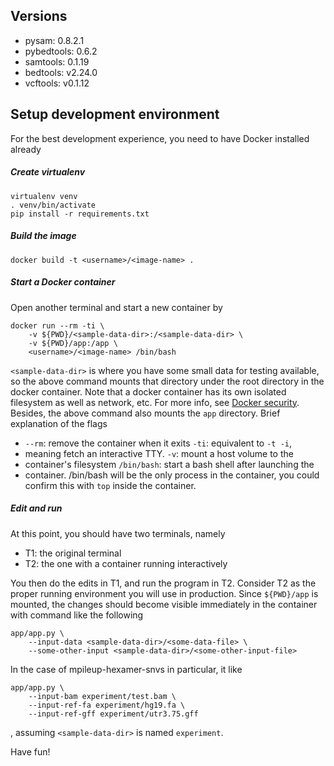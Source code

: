 ## Versions

* pysam: 0.8.2.1
* pybedtools: 0.6.2
* samtools: 0.1.19
* bedtools: v2.24.0
* vcftools: v0.1.12


## Setup development environment

For the best development experience, you need to have Docker installed already

##### Create virtualenv

```
virtualenv venv
. venv/bin/activate
pip install -r requirements.txt
```

##### Build the image

```
docker build -t <username>/<image-name> .
```

##### Start a Docker container

Open another terminal and start a new container by

```
docker run --rm -ti \
	-v ${PWD}/<sample-data-dir>:/<sample-data-dir> \
	-v ${PWD}/app:/app \
	<username>/<image-name> /bin/bash
```

`<sample-data-dir>` is where you have some small data for testing available, so
the above command mounts that directory under the root directory in the docker
container. Note that a docker container has its own isolated filesystem as well
as network, etc. For more info, see
[Docker security](https://docs.docker.com/engine/security/security/). Besides,
the above command also mounts the `app` directory. Brief explanation of the
flags

* `--rm`: remove the container when it exits `-ti`: equivalent to `-t -i`,
* meaning fetch an interactive TTY.  `-v`: mount a host volume to the
* container's filesystem `/bin/bash`: start a bash shell after launching the
* container. /bin/bash will be the only process in the container, you could	confirm this with `top` inside the container.

##### Edit and run

At this point, you should have two terminals, namely

* T1: the original terminal
* T2: the one with a container running interactively 

You then do the edits in T1, and run the program in T2. Consider T2 as the
proper running environment you will use in production. Since `${PWD}/app` is
mounted, the changes should become visible immediately in the container with
command like the following

```
app/app.py \
	--input-data <sample-data-dir>/<some-data-file> \
	--some-other-input <sample-data-dir>/<some-other-input-file>
```

In the case of mpileup-hexamer-snvs in particular, it like

```
app/app.py \
	--input-bam experiment/test.bam \
	--input-ref-fa experiment/hg19.fa \
	--input-ref-gff experiment/utr3.75.gff
```
, assuming `<sample-data-dir>` is named `experiment`.

Have fun!
